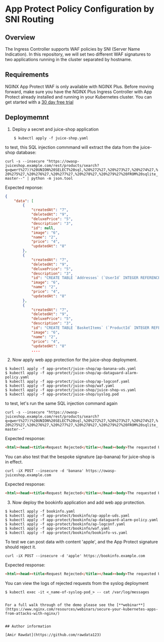 # App Protect Policy Configuration by SNI Routing

## Overview

The Ingress Controller supports WAF policies by SNI (Server Name Indication).
In this repository, we will set two different WAF signatures to two applications running in the cluster separated by hostname.
  

## Requirements

NGINX App Protect WAF is only available with NGINX Plus. Before moving forward, make sure you have the NGINX Plus Ingress Controller with App Protect already installed and running in your Kubernetes cluster. You can get started with a [30 day free trial](https://www.nginx.com/free-trial-request-nginx-ingress-controller/)

## Deploymemnt 

1. Deploy a secret and juice-shop application

``` $ kubectl apply -f secret.yaml
    $ kubectl apply -f juice-shop.yaml
```

to test, this SQL injection commmand will extract the data from the juice-shop database:

```curl -s --insecure "https://owasp-juiceshop.example.com/rest/products/search?q=qwert%27))%20UNION%20SELECT%20sql,%20%272%27,%20%273%27,%20%274%27,%20%275%27,%20%276%27,%20%277%27,%20%278%27,%20%279%27%20FROM%20sqlite_master--" | python -m json.tool```

Expected reponse: 
```json
{
    "data": [
        {
            "createdAt": "7",
            "deletedAt": "9",
            "deluxePrice": "5",
            "description": "3",
            "id": null,
            "image": "6",
            "name": "2",
            "price": "4",
            "updatedAt": "8"
        },
        {
            "createdAt": "7",
            "deletedAt": "9",
            "deluxePrice": "5",
            "description": "3",
            "id": "CREATE TABLE `Addresses` (`UserId` INTEGER REFERENCES `Users` (`id`) ON DELETE NO ACTION ON UPDATE CASCADE, `id` INTEGER PRIMARY KEY AUTOINCREMENT, `fullName` VARCHAR(255), `mobileNum` INTEGER, `zipCode` VARCHAR(255), `streetAddress` VARCHAR(255), `city` VARCHAR(255), `state` VARCHAR(255), `country` VARCHAR(255), `createdAt` DATETIME NOT NULL, `updatedAt` DATETIME NOT NULL)",
            "image": "6",
            "name": "2",
            "price": "4",
            "updatedAt": "8"
        },
        {
            "createdAt": "7",
            "deletedAt": "9",
            "deluxePrice": "5",
            "description": "3",
            "id": "CREATE TABLE `BasketItems` (`ProductId` INTEGER REFERENCES `Products` (`id`) ON DELETE CASCADE ON UPDATE CASCADE, `BasketId` INTEGER REFERENCES `Baskets` (`id`) ON DELETE CASCADE ON UPDATE CASCADE, `id` INTEGER PRIMARY KEY AUTOINCREMENT, `quantity` INTEGER, `createdAt` DATETIME NOT NULL, `updatedAt` DATETIME NOT NULL, UNIQUE (`ProductId`, `BasketId`))",
            "image": "6",
            "name": "2",
            "price": "4",
            "updatedAt": "8"
            ....
```

2. Now apply web app protection for the juice-shop deployment. 

```
$ kubectl apply -f app-protect/juice-shop/ap-banana-uds.yaml
$ kubectl apply -f app-protect/juice-shop/ap-dataguard-alarm-policy.yaml
$ kubectl apply -f app-protect/juice-shop/ap-logconf.yaml
$ kubectl apply -f app-protect/juice-shop/waf.yaml
$ kubectl apply -f app-protect/juice-shop/juice-shop-vs.yaml
$ kubectl apply -f app-protect/juice-shop/syslog.pod
```

to test, let's run the same SQL injection command again

```curl -s --insecure "https://owasp-juiceshop.example.com/rest/products/search?q=qwert%27))%20UNION%20SELECT%20sql,%20%272%27,%20%273%27,%20%274%27,%20%275%27,%20%276%27,%20%277%27,%20%278%27,%20%279%27%20FROM%20sqlite_master--"```

Expected response:

```html
<html><head><title>Request Rejected</title></head><body>The requested URL was rejected. Please consult with your administrator.<br><br>Your support ID is: 17209185635870199087<br><br><a href='javascript:history.back();'>[Go Back]</a></body></html>
```

You can also test that the bespoke signature (ap-banana) for juice-shop is in effect.

```curl -iX POST --insecure -d 'banana' https://owasp-juiceshop.example.com```

Expected response:

```html
<html><head><title>Request Rejected</title></head><body>The requested URL was rejected. Please consult with your administrator.<br><br>Your support ID is: 3480987504780435337<br><br><a href='javascript:history.back();'>[Go Back]</a></body></html>
```

3. Now deploy the bookinfo application and add web app protection.

```
$ kubectl apply -f bookinfo.yaml
$ kubectl apply -f app-protect/bookinfo/ap-apple-uds.yaml
$ kubectl apply -f app-protect/bookinfo/ap-dataguard-alarm-policy.yaml
$ kubectl apply -f app-protect/bookinfo/ap-logconf.yaml
$ kubectl apply -f app-protect/bookinfo/waf.yaml
$ kubectl apply -f app-protect/bookinfo/bookinfo-vs.yaml
```

To test we can post data with content 'apple', and the App Protect signature should reject it.

```curl -iX POST --insecure -d 'apple' https://bookinfo.example.com```

Expected response: 

```html
<html><head><title>Request Rejected</title></head><body>The requested URL was rejected. Please consult with your administrator.<br><br>Your support ID is: 3480987504780423607<br><br><a href='javascript:history.back();'>[Go Back]</a></body></html>
``` 

You can view the logs of rejected requests from the syslog deployment

```
$ kubectl exec -it <_name-of-syslog-pod_> -- cat /var/log/messages


For a full walk through of the demo please see the [**webinar**](https://www.nginx.com/resources/webinars/secure-your-kubernetes-apps-from-attacks-with-nginx/)


## Author information

[Amir Rawdat](https://github.com/rawdata123)
